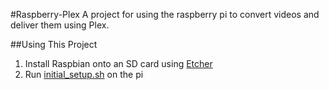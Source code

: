 #Raspberry-Plex
A project for using the raspberry pi to convert videos and deliver them using Plex.

##Using This Project
1. Install Raspbian onto an SD card using [Etcher](https://www.raspberrypi.org/documentation/installation/installing-images/)
1. Run [initial_setup.sh](initial_setup.sh) on the pi

